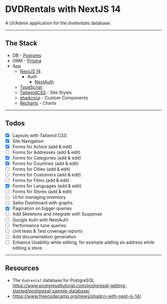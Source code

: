 # DVDRentals with NextJS 14

A UI/Admin application for the dvdrentals database.

---

## The Stack

- DB - [Postgres](https://www.postgresql.org/)
- ORM - [Prisma](https://www.prisma.io/)
- App
  - [NextJS 14](https://nextjs.org/)
    - Auth
      - [NextAuth](https://next-auth.js.org/)
  - [TypeScript](https://www.typescriptlang.org/)
  - [TailwindCSS](https://tailwindcss.com/) - Site Styles
  - [shadcn/ui](https://ui.shadcn.com/) - Custom Components
  - [Recharts](https://recharts.org/en-US) - Charts

---

## Todos

- [x] Layouts with Tailwind CSS
- [x] Site Navigation
- [x] Forms for Actors (add & edit)
- [ ] Forms for Addresses (add & edit)
- [x] Forms for Categories (add & edit)
- [x] Forms for Countries (add & edit)
- [ ] Forms for Cities (add & edit)
- [ ] Forms for Customers (add & edit)
- [ ] Forms for Films (add & edit)
- [x] Forms for Languages (add & edit)
- [ ] Forms for Stores (add & edit)
- [ ] UI for managing inventory
- [ ] Sales Dashboard with graphs
- [x] Pagination on bigger queries
- [ ] Add Skeletons and integrate with Suspense
- [ ] Google Auth with NextAuth
- [ ] Performance tune queries
- [ ] Unit tests & Test coverage reports
- [ ] Add documentation generation
- [ ] Enhance Usability while editing, for example adding an address while editing a store.

---

## Resources

- The `dvdrental` database for PostgreSQL https://www.postgresqltutorial.com/postgresql-getting-started/postgresql-sample-database/
- https://www.freecodecamp.org/news/shadcn-with-next-js-14/
